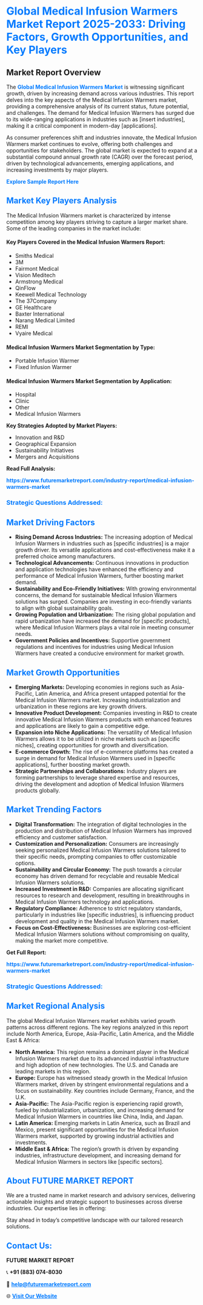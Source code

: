 <h1 style="color: #007BFF;">Global Medical Infusion Warmers Market Report 2025-2033: Driving Factors, Growth Opportunities, and Key Players</h1>

<section id="overview">
<h2>Market Report Overview</h2>
<p>The <a href="https://www.futuremarketreport.com/industry-report/medical-infusion-warmers-market" style="color: #007BFF; text-decoration: none;"><strong>Global Medical Infusion Warmers Market</strong></a> is witnessing significant growth, driven by increasing demand across various industries. This report delves into the key aspects of the Medical Infusion Warmers market, providing a comprehensive analysis of its current status, future potential, and challenges. The demand for Medical Infusion Warmers has surged due to its wide-ranging applications in industries such as [insert industries], making it a critical component in modern-day [applications].</p>
<p>As consumer preferences shift and industries innovate, the Medical Infusion Warmers market continues to evolve, offering both challenges and opportunities for stakeholders. The global market is expected to expand at a substantial compound annual growth rate (CAGR) over the forecast period, driven by technological advancements, emerging applications, and increasing investments by major players.</p>
</section>

<section id="overview">
<p><a href="https://www.futuremarketreport.com/request-sample/reportId=127506" style="color: #007BFF; text-decoration: none;"><strong>Explore Sample Report Here</strong></a></p>
</section>

<section id="key-players">
<h2 style="color: #007BFF;">Market Key Players Analysis</h2>
<p>The Medical Infusion Warmers market is characterized by intense competition among key players striving to capture a larger market share. Some of the leading companies in the market include:</p>
<h4>Key Players Covered in the Medical Infusion Warmers Report:</h4>
<ul><li>Smiths Medical</li><li>3M</li><li>Fairmont Medical</li><li>Vision Meditech</li><li>Armstrong Medical</li><li>QinFlow</li><li>Keewell Medical Technology</li><li>The 37Company</li><li>GE Healthcare</li><li>Baxter International</li><li>Narang Medical Limited</li><li>REMI</li><li>Vyaire Medical</li></ul>
<h4>Medical Infusion Warmers Market Segmentation by Type:</h4>
<ul><li>Portable Infusion Warmer</li><li>Fixed Infusion Warmer</li></ul>

<h4>Medical Infusion Warmers Market Segmentation by Application:</h4>
<ul><li>Hospital</li><li>Clinic</li><li>Other</li><li>Medical Infusion Warmers</li></ul>
<p><strong>Key Strategies Adopted by Market Players:</strong></p>
<ul>
<li>Innovation and R&D</li>
<li>Geographical Expansion</li>
<li>Sustainability Initiatives</li>
<li>Mergers and Acquisitions</li>
</ul>
</section>

<section>
<p><strong>Read Full Analysis: </strong></p><a href="https://www.futuremarketreport.com/industry-report/medical-infusion-warmers-market" style="color: #007BFF; text-decoration: none;"><strong>https://www.futuremarketreport.com/industry-report/medical-infusion-warmers-market</strong></a>
<h3 style="color: #007BFF;">Strategic Questions Addressed:</h3>
</section>

<section id="driving-factors">
<h2 style="color: #007BFF;">Market Driving Factors</h2>
<ul>
<li><strong>Rising Demand Across Industries:</strong> The increasing adoption of Medical Infusion Warmers in industries such as [specific industries] is a major growth driver. Its versatile applications and cost-effectiveness make it a preferred choice among manufacturers.</li>
<li><strong>Technological Advancements:</strong> Continuous innovations in production and application technologies have enhanced the efficiency and performance of Medical Infusion Warmers, further boosting market demand.</li>
<li><strong>Sustainability and Eco-Friendly Initiatives:</strong> With growing environmental concerns, the demand for sustainable Medical Infusion Warmers solutions has surged. Companies are investing in eco-friendly variants to align with global sustainability goals.</li>
<li><strong>Growing Population and Urbanization:</strong> The rising global population and rapid urbanization have increased the demand for [specific products], where Medical Infusion Warmers plays a vital role in meeting consumer needs.</li>
<li><strong>Government Policies and Incentives:</strong> Supportive government regulations and incentives for industries using Medical Infusion Warmers have created a conducive environment for market growth.</li>
</ul>
</section>

<section id="growth-opportunities">
<h2 style="color: #007BFF;">Market Growth Opportunities</h2>
<ul>
<li><strong>Emerging Markets:</strong> Developing economies in regions such as Asia-Pacific, Latin America, and Africa present untapped potential for the Medical Infusion Warmers market. Increasing industrialization and urbanization in these regions are key growth drivers.</li>
<li><strong>Innovative Product Development:</strong> Companies investing in R&D to create innovative Medical Infusion Warmers products with enhanced features and applications are likely to gain a competitive edge.</li>
<li><strong>Expansion into Niche Applications:</strong> The versatility of Medical Infusion Warmers allows it to be utilized in niche markets such as [specific niches], creating opportunities for growth and diversification.</li>
<li><strong>E-commerce Growth:</strong> The rise of e-commerce platforms has created a surge in demand for Medical Infusion Warmers used in [specific applications], further boosting market growth.</li>
<li><strong>Strategic Partnerships and Collaborations:</strong> Industry players are forming partnerships to leverage shared expertise and resources, driving the development and adoption of Medical Infusion Warmers products globally.</li>
</ul>
</section>

<section id="trending-factors">
<h2 style="color: #007BFF;">Market Trending Factors</h2>
<ul>
<li><strong>Digital Transformation:</strong> The integration of digital technologies in the production and distribution of Medical Infusion Warmers has improved efficiency and customer satisfaction.</li>
<li><strong>Customization and Personalization:</strong> Consumers are increasingly seeking personalized Medical Infusion Warmers solutions tailored to their specific needs, prompting companies to offer customizable options.</li>
<li><strong>Sustainability and Circular Economy:</strong> The push towards a circular economy has driven demand for recyclable and reusable Medical Infusion Warmers solutions.</li>
<li><strong>Increased Investment in R&D:</strong> Companies are allocating significant resources to research and development, resulting in breakthroughs in Medical Infusion Warmers technology and applications.</li>
<li><strong>Regulatory Compliance:</strong> Adherence to strict regulatory standards, particularly in industries like [specific industries], is influencing product development and quality in the Medical Infusion Warmers market.</li>
<li><strong>Focus on Cost-Effectiveness:</strong> Businesses are exploring cost-efficient Medical Infusion Warmers solutions without compromising on quality, making the market more competitive.</li>
</ul>
</section>

<section>
<p><strong>Get Full Report: </strong></p><a href="https://www.futuremarketreport.com/industry-report/medical-infusion-warmers-market" style="color: #007BFF; text-decoration: none;"><strong>https://www.futuremarketreport.com/industry-report/medical-infusion-warmers-market</strong></a>
<h3 style="color: #007BFF;">Strategic Questions Addressed:</h3>
</section>


<section id="regional-analysis">
<h2 style="color: #007BFF;">Market Regional Analysis</h2>
<p>The global Medical Infusion Warmers market exhibits varied growth patterns across different regions. The key regions analyzed in this report include North America, Europe, Asia-Pacific, Latin America, and the Middle East & Africa:</p>
<ul>
<li><strong>North America:</strong> This region remains a dominant player in the Medical Infusion Warmers market due to its advanced industrial infrastructure and high adoption of new technologies. The U.S. and Canada are leading markets in this region.</li>
<li><strong>Europe:</strong> Europe has witnessed steady growth in the Medical Infusion Warmers market, driven by stringent environmental regulations and a focus on sustainability. Key countries include Germany, France, and the U.K.</li>
<li><strong>Asia-Pacific:</strong> The Asia-Pacific region is experiencing rapid growth, fueled by industrialization, urbanization, and increasing demand for Medical Infusion Warmers in countries like China, India, and Japan.</li>
<li><strong>Latin America:</strong> Emerging markets in Latin America, such as Brazil and Mexico, present significant opportunities for the Medical Infusion Warmers market, supported by growing industrial activities and investments.</li>
<li><strong>Middle East & Africa:</strong> The region’s growth is driven by expanding industries, infrastructure development, and increasing demand for Medical Infusion Warmers in sectors like [specific sectors].</li>
</ul>
</section>

<footer>
<h2 style="color: #007BFF;">About FUTURE MARKET REPORT</h2>
<p>We are a trusted name in market research and advisory services, delivering actionable insights and strategic support to businesses across diverse industries. Our expertise lies in offering:</p>

<p>Stay ahead in today’s competitive landscape with our tailored research solutions.</p>

<h2 style="color: #007BFF;">Contact Us:</h2>
<p><strong>FUTURE MARKET REPORT</strong></p>
<p>📞 <strong>+91 (883) 074-8030</strong></p>
<p>📧 <strong><a href="mailto:help@futuremarketreport.com" style="color: #007BFF;">help@futuremarketreport.com</a></strong></p>
<p>🌐 <strong><a href="https://www.futuremarketreport.com/" style="color: #007BFF;">Visit Our Website</a></strong></p>
</footer>